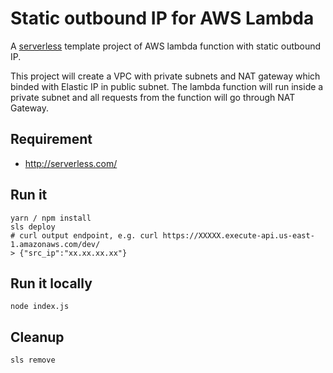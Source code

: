 # Static outbound IP for AWS Lambda 
A [serverless](http://serverless.com/) template project of AWS lambda function with static outbound IP.

This project will create a VPC with private subnets and NAT gateway which binded with Elastic IP in public subnet.
The lambda function will run inside a private subnet and all requests from the function will go through NAT Gateway.

## Requirement
- <http://serverless.com/>

## Run it 
```
yarn / npm install
sls deploy
# curl output endpoint, e.g. curl https://XXXXX.execute-api.us-east-1.amazonaws.com/dev/
> {"src_ip":"xx.xx.xx.xx"}
```

## Run it locally
```
node index.js
```

## Cleanup
```
sls remove
```
